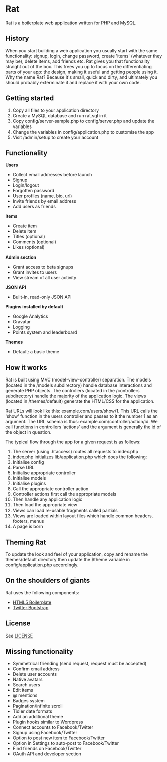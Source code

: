 Rat
===

Rat is a boilerplate web application written for PHP and MySQL.

History
-------

When you start building a web application you usually start with the same functionality: signup, login, change password, create 'items' (whatever they may be), delete items, add friends etc. Rat gives you that functionality straight out of the box. This frees you up to focus on the differentiating parts of your app: the design, making it useful and getting people using it. Why the name Rat? Because it's small, quick and dirty, and ultimately you should probably exterminate it and replace it with your own code.

Getting started
---------------

1. Copy all files to your application directory
2. Create a MySQL database and run rat.sql in it
3. Copy config/server-sample.php to config/server.php and update the variables
4. Change the variables in config/application.php to customise the app
5. Visit /admin/setup to create your account

Functionality
-------------

**Users**

- Collect email addresses before launch
- Signup
- Login/logout
- Forgotten password
- User profiles (name, bio, url)
- Invite friends by email address
- Add users as friends

**Items**

- Create item
- Delete item
- Titles (optional)
- Comments (optional)
- Likes (optional)

**Admin section**

- Grant access to beta signups
- Grant invites to users
- View stream of all user activity

**JSON API**

- Built-in, read-only JSON API

**Plugins installed by default**

- Google Analytics
- Gravatar
- Logging
- Points system and leaderboard

**Themes**

- Default: a basic theme

How it works
------------

Rat is built using MVC (model-view-controller) separation. The models (located in the /models subdirectory) handle database interactions and generate PHP objects. The controllers (located in the /controllers subdirectory) handle the majority of the application logic. The views (located in /themes/default) generate the HTML/CSS for the application.

Rat URLs will look like this: example.com/users/show/1. This URL calls the 'show' function in the users controller and passes to it the number 1 as an argument. The URL schema is thus: example.com/controller/action/id. We call functions in controllers 'actions' and the argument is generally the id of the object in question.

The typical flow through the app for a given request is as follows:

1. The server (using .htaccess) routes all requests to index.php
2. index.php initializes lib/application.php which does the following:
3. Initialise config
4. Parse URL
5. Initialise appropriate controller
6. Initialise models
7. Initialise plugins
8. Call the appropriate controller action
9. Controller actions first call the appropriate models
10. Then handle any application logic
11. Then load the appropriate view
12. Views can load re-usable fragments called partials
13. Views are loaded within layout files which handle common headers, footers, menus
14. A page is born

Theming Rat
-----------

To update the look and feel of your application, copy and rename the themes/default directory then update the $theme variable in config/application.php accordingly.

On the shoulders of giants
--------------------------

Rat uses the following components:

- [HTML5 Boilerplate](http://html5boilerplate.com/)
- [Twitter Bootstrap](http://twitter.github.com/bootstrap/)

License
-------

See [LICENSE](https://github.com/DHS/rat-private/blob/master/LICENSE)

Missing functionality
---------------------

- Symmetrical friending (send request, request must be accepted)
- Confirm email address
- Delete user accounts
- Native avatars
- Search users
- Edit items
- @ mentions
- Badges system
- Pagination/infinite scroll
- Tidier date formats
- Add an additional theme
- Plugin hooks similar to Wordpress
- Connect accounts to Facebook/Twitter
- Signup using Facebook/Twitter
- Option to post new item to Facebook/Twitter
- Option in Settings to auto-post to Facebook/Twitter
- Find friends on Facebook/Twitter
- OAuth API and developer section